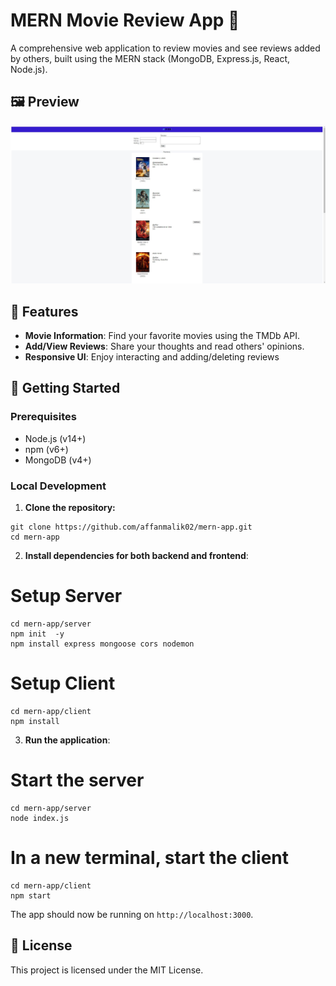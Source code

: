 # MERN Movie Review App 🍿

A comprehensive web application to review movies and see reviews added by others, built using the MERN stack (MongoDB, Express.js, React, Node.js).

## 🖼️ Preview   
![Movie Review App Preview](/preview.jpg)

## 🎥 Features

- **Movie Information**: Find your favorite movies using the TMDb API.
- **Add/View Reviews**: Share your thoughts and read others' opinions.
- **Responsive UI**: Enjoy interacting and adding/deleting reviews

## 🚀 Getting Started

### Prerequisites

- Node.js (v14+)
- npm (v6+)
- MongoDB (v4+)

### Local Development

1. **Clone the repository:**

```
git clone https://github.com/affanmalik02/mern-app.git
cd mern-app
```

2. **Install dependencies for both backend and frontend**:

# Setup Server
```
cd mern-app/server
npm init  -y
npm install express mongoose cors nodemon
```

# Setup Client
```
cd mern-app/client
npm install
```

3. **Run the application**:

# Start the server
```
cd mern-app/server
node index.js
```

# In a new terminal, start the client
```
cd mern-app/client
npm start
```

The app should now be running on `http://localhost:3000`.

## 📜 License

This project is licensed under the MIT License.
